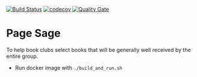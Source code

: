 [![Build Status](https://travis-ci.com/PageSage/page-sage.svg?branch=master)](https://travis-ci.com/PageSage/page-sage)  [![codecov](https://codecov.io/gh/PageSage/page-sage/branch/master/graph/badge.svg)](https://codecov.io/gh/PageSage/page-sage)  [![Quality Gate](https://sonarcloud.io/api/badges/gate?key=PageSage_page-sage)](https://sonarcloud.io/dashboard/index/PageSage_page-sage)

# Page Sage #
To help book clubs select books that will be generally well received by the entire group.

* Run docker image with `./build_and_run.sh`
